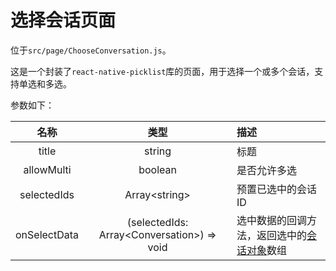 # 选择会话页面

位于`src/page/ChooseConversation.js`。

这是一个封装了`react-native-picklist`库的页面，用于选择一个或多个会话，支持单选和多选。

参数如下：

| 名称 | 类型 | 描述 |
| :-: | :-: | :- |
| title | string | 标题 |
| allowMulti | boolean | 是否允许多选 |
| selectedIds | Array\<string\> | 预置已选中的会话ID |
| onSelectData | (selectedIds: Array\<Conversation\>) => void | 选中数据的回调方法，返回选中的[会话对象](struct/Conversation#会话对象)数组 |
